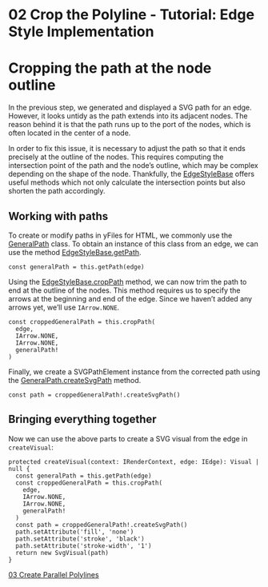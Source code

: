 <!--
 //////////////////////////////////////////////////////////////////////////////
 // @license
 // This file is part of yFiles for HTML 2.6.0.3.
 // Use is subject to license terms.
 //
 // Copyright (c) 2000-2024 by yWorks GmbH, Vor dem Kreuzberg 28,
 // 72070 Tuebingen, Germany. All rights reserved.
 //
 //////////////////////////////////////////////////////////////////////////////
-->
# 02 Crop the Polyline - Tutorial: Edge Style Implementation

# Cropping the path at the node outline

In the previous step, we generated and displayed a SVG path for an edge. However, it looks untidy as the path extends into its adjacent nodes. The reason behind it is that the path runs up to the port of the nodes, which is often located in the center of a node.

In order to fix this issue, it is necessary to adjust the path so that it ends precisely at the outline of the nodes. This requires computing the intersection point of the path and the node’s outline, which may be complex depending on the shape of the node. Thankfully, the [EdgeStyleBase](https://docs.yworks.com/yfileshtml/#/api/EdgeStyleBase) offers useful methods which not only calculate the intersection points but also shorten the path accordingly.

## Working with paths

To create or modify paths in yFiles for HTML, we commonly use the [GeneralPath](https://docs.yworks.com/yfileshtml/#/api/GeneralPath) class. To obtain an instance of this class from an edge, we can use the method [EdgeStyleBase.getPath](https://docs.yworks.com/yfileshtml/#/api/EdgeStyleBase#EdgeStyleBase-method-getPath).

```
const generalPath = this.getPath(edge)
```

Using the [EdgeStyleBase.cropPath](https://docs.yworks.com/yfileshtml/#/api/EdgeStyleBase#EdgeStyleBase-method-cropPath) method, we can now trim the path to end at the outline of the nodes. This method requires us to specify the arrows at the beginning and end of the edge. Since we haven’t added any arrows yet, we’ll use `IArrow.NONE`.

```
const croppedGeneralPath = this.cropPath(
  edge,
  IArrow.NONE,
  IArrow.NONE,
  generalPath!
)
```

Finally, we create a SVGPathElement instance from the corrected path using the [GeneralPath.createSvgPath](https://docs.yworks.com/yfileshtml/#/api/GeneralPath#GeneralPath-method-createSvgPath) method.

```
const path = croppedGeneralPath!.createSvgPath()
```

## Bringing everything together

Now we can use the above parts to create a SVG visual from the edge in `createVisual`:

```
protected createVisual(context: IRenderContext, edge: IEdge): Visual | null {
  const generalPath = this.getPath(edge)
  const croppedGeneralPath = this.cropPath(
    edge,
    IArrow.NONE,
    IArrow.NONE,
    generalPath!
  )
  const path = croppedGeneralPath!.createSvgPath()
  path.setAttribute('fill', 'none')
  path.setAttribute('stroke', 'black')
  path.setAttribute('stroke-width', '1')
  return new SvgVisual(path)
}
```

[03 Create Parallel Polylines](../../tutorial-style-implementation-edge/03-create-parallel-polylines/)
